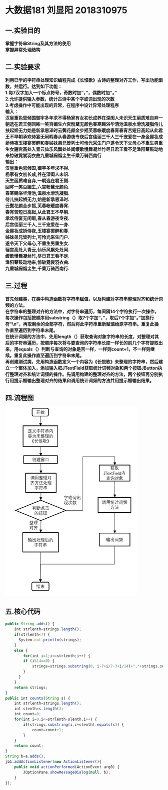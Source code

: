 # 大数据181 刘显阳 2018310975  
## 一.实验目的  
**掌握字符串String及其方法的使用  
掌握异常处理结构**  
## 二.实验要求  
**利用已学的字符串处理知识编程完成《长恨歌》古诗的整理对齐工作，写出功能函数，并运行。达到如下功能：  
1.每7汉字加入一个标点符号，奇数时加“，”，偶数时加“。”  
2.允许提供输入参数，统计古诗中某个字或词出现的次数  
3.考虑操作中可能出现的异常，在程序中设计异常处理程序  
输入：  
汉皇重色思倾国御宇多年求不得杨家有女初长成养在深闺人未识天生丽质难自弃一朝选在君王侧回眸一笑百媚生六宫粉黛无颜色春寒赐浴华清池温泉水滑洗凝脂侍儿扶起娇无力始是新承恩泽时云鬓花颜金步摇芙蓉帐暖度春宵春宵苦短日高起从此君王不早朝承欢侍宴无闲暇春从春游夜专夜后宫佳丽三千人三千宠爱在一身金屋妆成娇侍夜玉楼宴罢醉和春姊妹弟兄皆列士可怜光采生门户遂令天下父母心不重生男重生女骊宫高处入青云仙乐风飘处处闻缓歌慢舞凝丝竹尽日君王看不足渔阳鼙鼓动地来惊破霓裳羽衣曲九重城阙烟尘生千乘万骑西南行  
输出：  
汉皇重色思倾国,御宇多年求不得.  
杨家有女初长成,养在深闺人未识.  
天生丽质难自弃,一朝选在君王侧.  
回眸一笑百媚生,六宫粉黛无颜色.  
春寒赐浴华清池,温泉水滑洗凝脂.  
侍儿扶起娇无力,始是新承恩泽时.  
云鬓花颜金步摇,芙蓉帐暖度春宵.  
春宵苦短日高起,从此君王不早朝.  
承欢侍宴无闲暇,春从春游夜专夜.  
后宫佳丽三千人,三千宠爱在一身.  
金屋妆成娇侍夜,玉楼宴罢醉和春.  
姊妹弟兄皆列士,可怜光采生门户.  
遂令天下父母心,不重生男重生女.  
骊宫高处入青云,仙乐风飘处处闻.  
缓歌慢舞凝丝竹,尽日君王看不足.  
渔阳鼙鼓动地来,惊破霓裳羽衣曲.  
九重城阙烟尘生,千乘万骑西南行.**  
## 三.过程  
**首先创建类，在类中构造函数将字符串赋值，以及构建对字符串整理对齐和统计词频的方法。  
在字符串的整理对齐的方法中，对字符串遍历，每间隔14个字符执行一次操作，每次操作包括按顺序用substring（）取7个字加“，”，取后7个字加“。”加换行符“\n”，再取剩余的全部字符，然后将此字符串重新赋值给原字符串。重复此操作直至遍历到字符串末尾。  
在统计词频的方法中，先用length（）获取查询对象字符串的长度，对整理对其后的字符串遍历，按顺序每次将与要查询的字符串长度一样长的前几个字符提取出来，用equals（）判断与查询的对象是否一样，一样则count+1，不一样则继续。重复此操作直至遍历到字符串末尾。  
再创建测试类，先用构造函数定义一个内容为《长恨歌》未整理的字符串，然后建立一个窗体加入，添加输入框JTextField获取统计词频对象和两个按钮JButton执行整理对齐和统计词频的操作。先调用构建的整理对齐的方法，两个按钮再分别执行用提示框输出整理对齐的结果和调用统计词频的方法并用提示框输出结果。**  
## 四.流程图  
![image](https://github.com/1348372749/java/blob/master/images/%E6%B5%81%E7%A8%8B%E5%9B%BE.png)  
## 五.核心代码  
```javascript  
public String adds() {  
    int strlenth=strings.length();  
    if(strlenth<7) {  
      System.out.println(strings);  
    }  
    else {  
    	for(int i=1;i<=strlenth;i++) {  
      	if (i%14==0) {  
        	strings=strings.substring(0, i-7+i/7-3+i/14)+","+strings.substring(i-7+i/7-3+i/14,i+i/7-3+i/14)+"."+"\n"+strings.substring(i+i/7-3+i/14,strlenth+i/7-3+i/14);  
        }  
      }  
    }  
    return strings;  
}  
public int counts(String s) {
	int strlenth=strings.length();
	int slenth=s.length();
	int count=0;
	for(int i=0;i<=strlenth-slenth;i++) {
		if(strings.substring(i,i+slenth).equals(s)) {
			count=count+1;
		}
	}
	return count;
}
String b=a.adds();
jb1.addActionListener(new ActionListener(){
	public void actionPerformed(ActionEvent arg0) {
		JOptionPane.showMessageDialog(null, b);
	}
});
```
